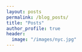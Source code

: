 ```yaml
---
layout: posts
permalink: /blog_posts/
title: "Posts"
author_profile: true
header:
  image: "/images/nyc.jpg"
---
```

